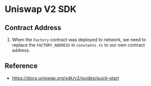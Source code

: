 # Uniswap V2 SDK

## Contract Address

1. When the `Factory` contract was deployed to network, we need to replace the `FACTORY_ADDRESS` in `constants.ts` to our own contract address.

## Reference

- https://docs.uniswap.org/sdk/v2/guides/quick-start

